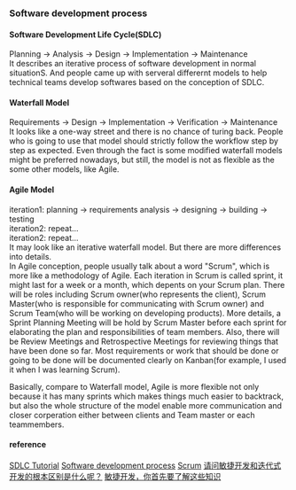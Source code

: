 ###  Software development process

#### Software Development Life Cycle(SDLC)
Planning -> Analysis -> Design -> Implementation -> Maintenance  
It describes an iterative process of software development in normal situationS.
And people came up with serveral differernt models to help technical teams develop softwares based on the conception of SDLC.

#### Waterfall Model
Requirements -> Design -> Implementation -> Verification -> Maintenance  
It looks like a one-way street and there is no chance of turing back. 
People who is going to use that model should strictly follow the workflow step by step as expected.
Even through the fact is some modified waterfall models might be preferred nowadays, 
but still, the model is not as flexible as the some other models, like Agile.

#### Agile Model
iteration1: planning -> requirements analysis -> designing -> building -> testing  
iteration2: repeat...  
iteration2: repeat...  
It may look like an iterative waterfall model. But there are more differences into details.  
In Agile conception, people usually talk about a word "Scrum", which is more like a methodology of Agile.
Each iteration in Scrum is called sprint, it might last for a week or a month, which depents on your Scrum plan.
There will be roles including Scrum owner(who represents the client), Scrum Master(who is responsible for communicating with Scrum owner) and Scrum Team(who will be working on developing products).
More details, a Sprint Planning Meeting will be hold by Scrum Master before each sprint for elaborating the plan and responsibilities of team members.
Also, there will be Review Meetings and Retrospective Meetings for reviewing things that have been done so far. 
Most requirements or work that should be done or going to be done will be documented clearly on Kanban(for example, I used it when I was learning Scrum).

Basically, compare to Waterfall model, Agile is more flexible not only because it has many sprints which makes things much easier to backtrack, 
but also the whole structure of the model enable more communication and closer corperation either between clients and Team master or each teammembers.


#### reference
[SDLC Tutorial](https://www.tutorialspoint.com/sdlc/index.htm)
[Software development process](https://en.wikipedia.org/wiki/Software_development_process)
[Scrum](https://www.mountaingoatsoftware.com/agile/scrum)
[请问敏捷开发和迭代式开发的根本区别是什么呢？](https://www.zhihu.com/question/27847344)
[敏捷开发，你首先要了解这些知识](https://blog.teambition.com/blog/agile-tool/agile-scrum-02/)
